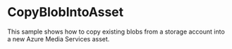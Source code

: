 # CopyBlobIntoAsset
This sample shows how to copy existing blobs from a storage account into a new Azure Media Services asset.
